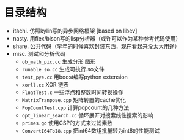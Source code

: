 # 目录结构

- itachi. 仿照kylin写的异步网络框架 [based on libev]
- nasty. 用flex/bison写的lisp分析器（或许可以作为某种参考代码使用）
- share. 公共代码（早年的时候喜欢封装东西，现在看起来没太大用途）
- misc. 测试和分析代码
  - `ob_math_pic.cc` 生成分形 [图形](./misc/ob_math_pic.jpg)
  - `runable_so.cc` 生成可执行.so文件
  - `test_pye.cc` 用boost编写python extension
  - `xorll.cc` XOR 链表
  - `FloatTest.c` 一些浮点和整数时间转换操作
  - `MatrixTranpose.cpp` 矩阵转置的cache优化
  - `PopCountTest.cpp` 计算popcount的几种方法
  - `opt_linear_search.cc` 循环展开对搜索线性搜索的影响
  - `primes.go` 使用CSP的方式来过滤素数
  - `ConvertI64ToI8.cpp` 把int64数组批量转为int8的性能测试
